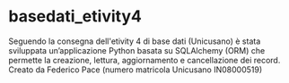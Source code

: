 # basedati_etivity4
Seguendo la consegna dell'etivity 4 di base dati (Unicusano) è stata sviluppata un’applicazione Python basata su SQLAlchemy (ORM) che permette la creazione, lettura, aggiornamento e cancellazione dei record. Creato da Federico Pace (numero matricola Unicusano IN08000519)

